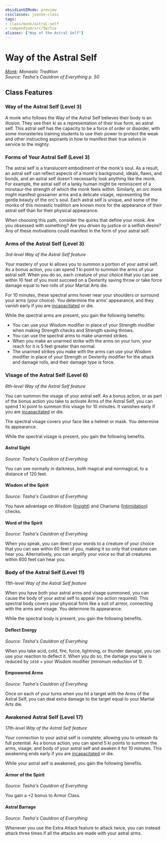 ```yaml
---
obsidianUIMode: preview
cssclasses: json5e-class
tags:
- class/monk/astral-self
- compendium/src/5e/tce
aliases: ["Way of the Astral Self"]
---
```

# Way of the Astral Self
*[Monk](monk.md): Monastic Tradition*  
*Source: Tasha's Cauldron of Everything p. 50*  


## Class Features

### Way of the Astral Self (Level 3)

A monk who follows the Way of the Astral Self believes their body is an illusion. They see their ki as a representation of their true form, an astral self. This astral self has the capacity to be a force of order or disorder, with some monasteries training students to use their power to protect the weak and other instructing aspirants in how to manifest their true selves in service to the mighty.

### Forms of Your Astral Self (Level 3)

The astral self is a translucent embodiment of the monk's soul. As a result, an astral self can reflect aspects of a monk's background, ideals, flaws, and bonds, and an astral self doesn't necessarily look anything like the monk. For example, the astral self of a lanky human might be reminiscent of a minotaur-the strength of which the monk feels within. Similarly, an orc monk might manifest gossamer arms and a delicate visage, representing the gentle beauty of the orc's soul. Each astral self is unique, and some of the monks of this monastic tradition are known more for the appearance of their astral self than for their physical appearance.

When choosing this path, consider the quirks that define your monk. Are you obsessed with something? Are you driven by justice or a selfish desire? Any of these motivations could manifest in the form of your astral self.

### Arms of the Astral Self (Level 3)

*3rd-level Way of the Astral Self feature*

Your mastery of your ki allows you to summon a portion of your astral self. As a bonus action, you can spend 1 ki point to summon the arms of your astral self. When you do so, each creature of your choice that you can see within 10 feet of you must succeed on a Dexterity saving throw or take force damage equal to two rolls of your Martial Arts die.

For 10 minutes, these spectral arms hover near your shoulders or surround your arms (your choice). You determine the arms' appearance, and they vanish early if you are [incapacitated](2.%20GM%20Tools/Misc%20DND%20Handbook/compendium/rules/conditions.md#incapacitated) or die.

While the spectral arms are present, you gain the following benefits:

- You can use your Wisdom modifier in place of your Strength modifier when making Strength checks and Strength saving throws.  
- You can use the spectral arms to make unarmed strikes.  
- When you make an unarmed strike with the arms on your turn, your reach for it is 5 feet greater than normal.  
- The unarmed strikes you make with the arms can use your Wisdom modifier in place of your Strength or Dexterity modifier for the attack and damage rolls, and their damage type is force.  

### Visage of the Astral Self (Level 6)

*6th-level Way of the Astral Self feature*

You can summon the visage of your astral self. As a bonus action, or as part of the bonus action you take to activate Arms of the Astral Self, you can spend 1 ki point to summon this visage for 10 minutes. It vanishes early if you are [incapacitated](2.%20GM%20Tools/Misc%20DND%20Handbook/compendium/rules/conditions.md#incapacitated) or die.

The spectral visage covers your face like a helmet or mask. You determine its appearance.

While the spectral visage is present, you gain the following benefits.

#### Astral Sight
_Source: Tasha's Cauldron of Everything_

You can see normally in darkness, both magical and nonmagical, to a distance of 120 feet.

#### Wisdom of the Spirit
_Source: Tasha's Cauldron of Everything_

You have advantage on Wisdom ([Insight](/compendium/rules/skills.md#Insight)) and Charisma ([Intimidation](/compendium/rules/skills.md#Intimidation)) checks.

#### Word of the Spirit
_Source: Tasha's Cauldron of Everything_

When you speak, you can direct your words to a creature of your choice that you can see within 60 feet of you, making it so only that creature can hear you. Alternatively, you can amplify your voice so that all creatures within 600 feet can hear you.

### Body of the Astral Self (Level 11)

*11th-level Way of the Astral Self feature*

When you have both your astral arms and visage summoned, you can cause the body of your astral self to appear (no action required). This spectral body covers your physical form like a suit of armor, connecting with the arms and visage. You determine its appearance.

While the spectral body is present, you gain the following benefits.

#### Deflect Energy
_Source: Tasha's Cauldron of Everything_

When you take acid, cold, fire, force, lightning, or thunder damage, you can use your reaction to deflect it. When you do so, the damage you take is reduced by `1d10` + your Wisdom modifier (minimum reduction of 1).

#### Empowered Arms
_Source: Tasha's Cauldron of Everything_

Once on each of your turns when you hit a target with the Arms of the Astral Self, you can deal extra damage to the target equal to your Martial Arts die.

### Awakened Astral Self (Level 17)

*17th-level Way of the Astral Self feature*

Your connection to your astral self is complete, allowing you to unleash its full potential. As a bonus action, you can spend 5 ki points to summon the arms, visage, and body of your astral self and awaken it for 10 minutes. This awakening ends early if you are [incapacitated](2.%20GM%20Tools/Misc%20DND%20Handbook/compendium/rules/conditions.md#incapacitated) or die.

While your astral self is awakened, you gain the following benefits.

#### Armor of the Spirit
_Source: Tasha's Cauldron of Everything_

You gain a +2 bonus to Armor Class.

#### Astral Barrage
_Source: Tasha's Cauldron of Everything_

Whenever you use the Extra Attack feature to attack twice, you can instead attack three times if all the attacks are made with your astral arms.